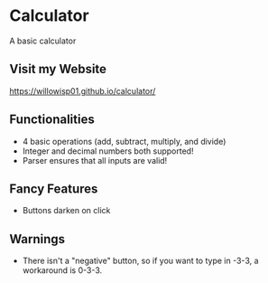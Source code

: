 # Calculator
A basic calculator

## Visit my Website 
https://willowisp01.github.io/calculator/

## Functionalities 
- 4 basic operations (add, subtract, multiply, and divide)
- Integer and decimal numbers both supported!
- Parser ensures that all inputs are valid!

## Fancy Features
- Buttons darken on click

## Warnings 
- There isn't a "negative" button, so if you want to type in -3-3, a workaround is 0-3-3. 
